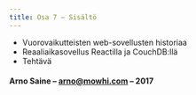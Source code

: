 ```yaml
---
title: Osa 7 – Sisältö
---
```


* Vuorovaikutteisten web-sovellusten historiaa
* Reaaliaikasovellus Reactilla ja CouchDB:llä
* Tehtävä

#### Arno Saine – [arno@mowhi.com](mailto:arno@mowhi.com) – 2017

